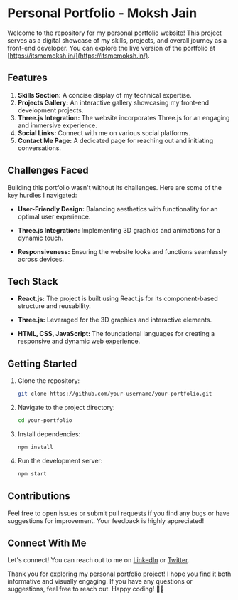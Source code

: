 # Personal Portfolio - Moksh Jain

Welcome to the repository for my personal portfolio website! This project serves as a digital showcase of my skills, projects, and overall journey as a front-end developer. You can explore the live version of the portfolio at [https://itsmemoksh.in/](https://itsmemoksh.in/).

## Features

1. **Skills Section:** A concise display of my technical expertise.
2. **Projects Gallery:** An interactive gallery showcasing my front-end development projects.
3. **Three.js Integration:** The website incorporates Three.js for an engaging and immersive experience.
4. **Social Links:** Connect with me on various social platforms.
5. **Contact Me Page:** A dedicated page for reaching out and initiating conversations.

## Challenges Faced

Building this portfolio wasn't without its challenges. Here are some of the key hurdles I navigated:

- **User-Friendly Design:** Balancing aesthetics with functionality for an optimal user experience.
  
- **Three.js Integration:** Implementing 3D graphics and animations for a dynamic touch.

- **Responsiveness:** Ensuring the website looks and functions seamlessly across devices.

## Tech Stack

- **React.js:** The project is built using React.js for its component-based structure and reusability.

- **Three.js:** Leveraged for the 3D graphics and interactive elements.

- **HTML, CSS, JavaScript:** The foundational languages for creating a responsive and dynamic web experience.

## Getting Started

1. Clone the repository:

   ```bash
   git clone https://github.com/your-username/your-portfolio.git
   ```

2. Navigate to the project directory:

   ```bash
   cd your-portfolio
   ```

3. Install dependencies:

   ```bash
   npm install
   ```

4. Run the development server:

   ```bash
   npm start
   ```


## Contributions

Feel free to open issues or submit pull requests if you find any bugs or have suggestions for improvement. Your feedback is highly appreciated!

## Connect With Me

Let's connect! You can reach out to me on [LinkedIn](https://www.linkedin.com/in/your-linkedin-profile/) or [Twitter](https://twitter.com/your-twitter-handle/).


Thank you for exploring my personal portfolio project! I hope you find it both informative and visually engaging. If you have any questions or suggestions, feel free to reach out. Happy coding! 🚀✨